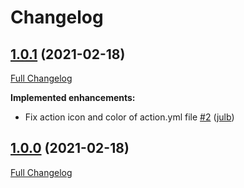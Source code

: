 # Changelog

## [1.0.1](https://github.com/julb/action-manage-milestone/tree/1.0.1) (2021-02-18)

[Full Changelog](https://github.com/julb/action-manage-milestone/compare/1.0.0...1.0.1)

**Implemented enhancements:**

- Fix action icon and color of action.yml file [\#2](https://github.com/julb/action-manage-milestone/pull/2) ([julb](https://github.com/julb))

## [1.0.0](https://github.com/julb/action-manage-milestone/tree/1.0.0) (2021-02-18)

[Full Changelog](https://github.com/julb/action-manage-milestone/compare/962fb1f7ca9eb402fe210be0943899a1746c042b...1.0.0)



